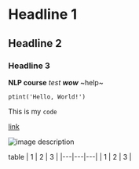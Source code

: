 # Headline 1
## Headline 2
### Headline 3
**NLP course** *test* ***wow***
~help~

```
ptint('Hello, World!')
```

This is my `code`

[link](https://github.com/alisalez/test-seminar-1/edit/main/README.md)

![image description](https://huggingface.co/front/assets/huggingface_logo-noborder.svg)

table
| 1 | 2 | 3 |
|---|---|---|
| 1 | 2 | 3 |
